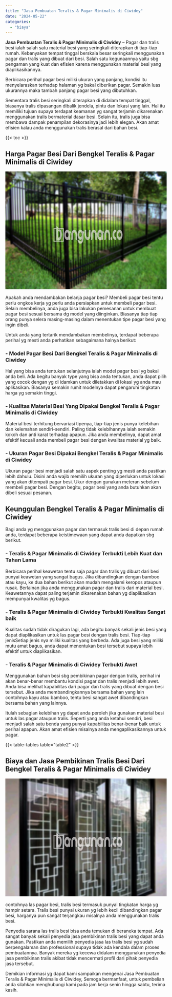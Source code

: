 ```yaml
---
title: "Jasa Pembuatan Teralis & Pagar Minimalis di Ciwidey"
date: "2024-05-22"
categories: 
  - "biaya"
---
```


**Jasa Pembuatan Teralis & Pagar Minimalis di Ciwidey** – Pagar dan tralis besi ialah salah satu material besi yang seringkali diterapkan di tiap-tiap rumah. Kebanyakan tempat tinggal berskala besar seringkali menggunakan pagar dan tralis yang dibuat dari besi. Salah satu kegunaannya yaitu sbg pengaman yang kuat dan efisien karena menggunakan material besi yang diaplikasikannya.

Berbicara perihal pagar besi miliki ukuran yang panjang, kondisi itu menyelaraskan terhadap halaman yg bakal diberikan pagar. Semakin luas ukurannya maka tambah panjang pagar besi yang dibutuhkan.

Sementara tralis besi seringkali diterapkan di didalam tempat tinggal, biasanya tralis dipasangan dibalik jendela, pintu dan lokasi yang lain. Hal itu memiliki tujuan supaya terdapat keamanan yg sangat terjamin dikarenakan menggunakan tralis bermaterial dasar besi. Selain itu, tralis juga bisa membawa dampak penampilan dekorasinya jadi lebih elegan. Akan amat efisien kalau anda menggunakan tralis berasal dari bahan besi.

{{< toc >}}

## Harga Pagar Besi Dari Bengkel Teralis & Pagar Minimalis di Ciwidey

![Jasa Pembuatan Teralis & Pagar Minimalis di Ciwidey](/images/pagar-minimalis-murah-09.png)

Apakah anda mendambakan belanja pagar besi? Membeli pagar besi tentu perlu ongkos kerja yg perlu anda persiapkan untuk membeli pagar besi. Selain membelinya, anda juga bisa lakukan pemesanan untuk membuat pagar besi sesuai bersama dg model yang diinginkan. Biasanya tiap tiap orang punya selera masing-masing dalam menentukan tipe pagar besi yang ingin dibeli.

Untuk anda yang tertarik mendambakan membelinya, terdapat beberapa perihal yg mesti anda perhatikan sebagaimana halnya berikut:
### \- Model Pagar Besi Dari Bengkel Teralis & Pagar Minimalis di Ciwidey

Hal yang bisa anda tentukan selanjutnya ialah model pagar besi yg bakal anda beli. Ada begitu banyak type yang bisa anda tentukan, anda dapat pilih yang cocok dengan yg di idamkan untuk diletakkan di lokasi yg anda mau aplikasikan. Biasanya semakin rumit modelnya dapat pengaruhi tingkatan harga yg semakin tinggi.

### \- Kualitas Material Besi Yang Dipakai Bengkel Teralis & Pagar Minimalis di Ciwidey

Material besi terhitung bervariasi tipenya, tiap-tiap jenis punya kelebihan dan kelemahan sendiri-sendiri. Paling tidak kelebihannya ialah semakin kokoh dan anti karat terhadap apapun. Jika anda membelinya, dapat amat efektif kecuali anda membeli pagar besi dengan kwalitas material yg baik.

### \- Ukuran Pagar Besi Dipakai Bengkel Teralis & Pagar Minimalis di Ciwidey

Ukuran pagar besi menjadi salah satu aspek penting yg mesti anda pastikan lebih dahulu. Disini anda wajib memilih ukuran yang diperlukan untuk lokasi yang akan ditempati pagar besi. Ukur dengan gunakan meteran sebelum membeli pagar besi. Dengan begitu, pagar besi yang anda butuhkan akan dibeli sesuai pesanan.

## Keunggulan Bengkel Teralis & Pagar Minimalis di Ciwidey

Bagi anda yg menggunakan pagar dan termasuk tralis besi di depan rumah anda, terdapat beberapa keistimewaan yang dapat anda dapatkan sbg berikut.

### \- Teralis & Pagar Minimalis di Ciwidey Terbukti Lebih Kuat dan Tahan Lama

Berbicara perihal keawetan tentu saja pagar dan tralis yg dibuat dari besi punyai keawetan yang sangat bagus. Jika dibandingkan dengan bamboo atau kayu, ke dua bahan berikut akan mudah mengalami keropos ataupun rusak. Berlainan jika anda menggunakan pagar dan tralis dari material besi. Keawetannya dapat paling terjamin dikarenakan bahan yg diaplikasikan mempunyai kwalitas yg bagus.

### \- Teralis & Pagar Minimalis di Ciwidey Terbukti Kwalitas Sangat baik

Kualitas sudah tidak diragukan lagi, ada begitu banyak sekali jenis besi yang dapat diaplikasikan untuk las pagar besi dengan tralis besi. Tiap-tiap jenisSetiap jenis nya miliki kualitas yang berbeda. Ada juga besi yang miliki mutu amat bagus, anda dapat menentukan besi tersebut supaya lebih efektif untuk diaplikasikan.

### \- Teralis & Pagar Minimalis di Ciwidey Terbukti Awet

Menggunakan bahan besi sbg pembikinan pagar dengan tralis, perihal ini akan benar-benar membantu kondisi pagar dan tralis menjadi lebih awet. Anda bisa melihat kapabilitas dari pagar dan tralis yang dibuat dengan besi tersebut. Jika anda membandingkannya bersama bahan yang lain contohnya kayu atau bamboo, tentu besi sangat awet dibandingkan bersama bahan yang lainnya.

Itulah sebagian kelebihan yg dapat anda peroleh jika gunakan material besi untuk las pagar ataupun tralis. Seperti yang anda ketahui sendiri, besi menjadi salah satu benda yang punyai kapabilitas benar-benar baik untuk perihal apapun. Akan amat efisien misalnya anda mengaplikasikannya untuk pagar.

{{< table-tables table="table2" >}}

## Biaya dan Jasa Pembikinan Tralis Besi Dari Bengkel Teralis & Pagar Minimalis di Ciwidey

![Jasa Pembuatan Teralis & Pagar Minimalis di Ciwidey](/images/teralis-minimalis-murah-02.png)

contohnya las pagar besi, tralis besi termasuk punyai tingkatan harga yg hampir setara. Tralis besi punyai ukuran yg lebih kecil dibandingkan pagar besi, harganya pun sangat terjangkau misalnya anda menggunakan tralis besi.

Penyedia sarana las tralis besi bisa anda temukan di beraneka tempat. Ada sangat banyak sekali penyedia jasa pembikinan tralis besi yang dapat anda gunakan. Pastikan anda memilih penyedia jasa las tralis besi yg sudah berpengalaman dan professional supaya tidak ada kendala dalam proses pembuatannya. Banyak mereka yg kecewa didalam menggunakan penyedia jasa pembikinan tralis akibat tidak mencermati profil dari pihak penyedia jasa tersebut.

Demikian informasi yg dapat kami sampaikan mengenai Jasa Pembuatan Teralis & Pagar Minimalis di Ciwidey, Semoga bermanfaat, untuk pembelian anda silahkan menghubungi kami pada jam kerja senin hingga sabtu, terima kasih.
